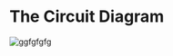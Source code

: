 # The Circuit Diagram
![ggfgfgfg](https://user-images.githubusercontent.com/112697142/200836466-a34ff456-79b4-473b-bd91-4e334f9e4520.PNG)
